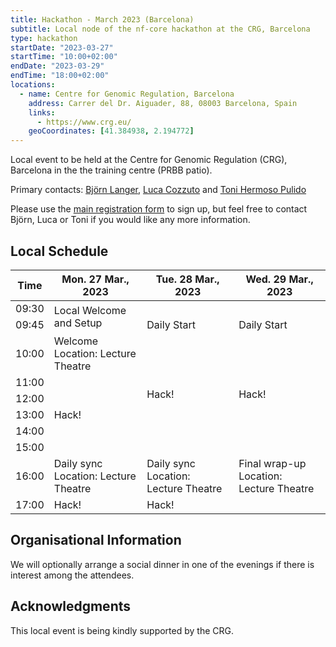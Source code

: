 ```yaml
---
title: Hackathon - March 2023 (Barcelona)
subtitle: Local node of the nf-core hackathon at the CRG, Barcelona
type: hackathon
startDate: "2023-03-27"
startTime: "10:00+02:00"
endDate: "2023-03-29"
endTime: "18:00+02:00"
locations:
  - name: Centre for Genomic Regulation, Barcelona
    address: Carrer del Dr. Aiguader, 88, 08003 Barcelona, Spain
    links:
      - https://www.crg.eu/
    geoCoordinates: [41.384938, 2.194772]
---
```


Local event to be held at the Centre for Genomic Regulation (CRG), Barcelona in the the training centre (PRBB patio).

Primary contacts: [<i class="fab fa-slack"></i> Björn Langer](https://nfcore.slack.com/team/U03GV8NQ5JL), [<i class="fab fa-slack"></i> Luca Cozzuto](https://nfcore.slack.com/team/UNJ5YF0MN) and [<i class="fab fa-slack"></i> Toni Hermoso Pulido](https://nfcore.slack.com/team/U0394G0A4FQ)

Please use the [main registration form](https://nf-co.re/events/2023/hackathon-march-2023) to sign up, but feel free to contact Björn, Luca or Toni if you would like any more information.

## Local Schedule

<div class="table-responsive">
    <table class="table table-hover table-sm table-bordered">
        <thead>
            <tr>
                <th>Time</th>
                <th>Mon. 27 Mar., 2023</th>
                <th>Tue. 28 Mar., 2023</th>
                <th>Wed. 29 Mar., 2023</th>
            </tr>
            </thead>
            <tbody>
            <tr>
                <td data-timestamp="1679902200" data-timeformat="HH:mm z">09:30</td>
                <td rowspan="2">Local Welcome and Setup</td>
            </tr>
            <tr>
                <td data-timestamp="1679903100" data-timeformat="HH:mm z">09:45</td>
                <td rowspan="1">Daily Start</td>
                <td rowspan="1">Daily Start</td>
            </tr>
                <td data-timestamp="1679904000" data-timeformat="HH:mm z">10:00</td>
                <td>Welcome<br>Location: Lecture Theatre</td>
                <td rowspan="6">Hack!</td>
                <td rowspan="6">Hack!</td>
            </tr>
            <tr>
                <td data-timestamp="1679907600" data-timeformat="HH:mm z">11:00</td>
                <td rowspan="5">Hack!</td>
            </tr>
            <tr>
                <td data-timestamp="1679911200" data-timeformat="HH:mm z">12:00</td>
            </tr>
            <tr>
                <td data-timestamp="1679914800" data-timeformat="HH:mm z">13:00</td>
            </tr>
            <tr>
                <td data-timestamp="1679918400" data-timeformat="HH:mm z">14:00</td>
            </tr>
            <tr>
                <td data-timestamp="1679922000" data-timeformat="HH:mm z">15:00</td>
            </tr>
            <tr>
                <td data-timestamp="1679925600"  data-timeformat="HH:mm z">16:00</td>
                <td>Daily sync<br>Location: Lecture Theatre</td>
                <td>Daily sync<br>Location: Lecture Theatre</td>
                <td>Final wrap-up<br>Location: Lecture Theatre</td>
            </tr>
            <tr>
                <td data-timestamp="1679929200" data-timeformat="HH:mm z">17:00</td>
                <td rowspan="1">Hack!</td>
                <td rowspan="1">Hack!</td>
            </tr>
        </tbody>
    </table>
</div>

## Organisational Information

We will optionally arrange a social dinner in one of the evenings if there is interest among the attendees.

## Acknowledgments

This local event is being kindly supported by the CRG.
